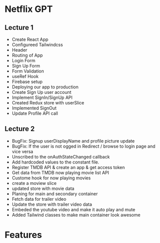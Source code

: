 # Netflix GPT

## Lecture 1
- Create React App
- Configureed Tailwindcss
- Header
- Routing of App
- Login Form
- Sign Up Form
- Form Validation
- useRef Hook
- Firebase setup
- Deploying our app to production
- Create Sign Up user account
- Implement SignIn/SignUp API
- Created Redux store with userSlice
- Implemented SignOut
- Update Profile API call

## Lecture 2
- BugFix: Signup userDisplayName and profile picture update
- BugFix: If the user is not ogged in Redirect / browse to login page and vice versa
- Unscribed to the onAuthStateChanged callback
- Add hardcoded values to the constant file.
- Register TMDB API & create an app & get access token
- Get data from TMDB now playing movie list API
- Custome hook for now playing movies
- create a moview slice
- updated store with movie data
- Planing for main and secondary container
- Fetch data for trailer video
- Update the store with trailer video data
- Embeded the youtube video and make it auto play and mute
- Added Tailwind classes to make main container look awesome



# Features
